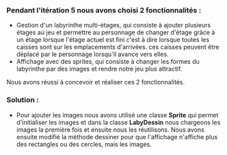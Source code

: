 ### Pendant l'itération 5 nous avons choisi 2 fonctionnalités :
- Gestion d'un labyrinthe multi-étages, qui consiste à ajouter plusieurs étages au jeu et permettre au personnage de changer d'étage
  grâce à un étage lorsque l'étage actuel est fini c'est à dire lorsque toutes les caisses sont sur les emplacements d'arrivées.
  ces caisses peuvent être déplacé par le personnage lorsqu'il avance vers elles.
- Affichage avec des sprites, qui consiste à changer les formes du labyrinthe par des images et rendre notre jeu plus attractif.

Nous avons réussi à concevoir et réaliser ces 2 fonctionnalités.

### Solution :
- Pour ajouter les images nous avons utilisé une classe **Sprite** qui permet d'initialiser les images et dans la classe **LabyDessin**
  nous chargeons les images la première fois et ensuite nous les réutilisons. Nous avons ensuite modifié la méthode dessiner pour que l'affichage
  n'affiche plus des rectangles ou des cercles, mais les images.
